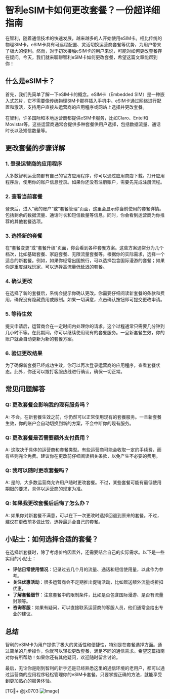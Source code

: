 # 智利eSIM卡如何更改套餐？一份超详细指南

在智利，随着通信技术的快速发展，越来越多的人开始使用eSIM卡。相比传统的物理SIM卡，eSIM卡具有可远程配置、灵活切换运营商套餐等优势，为用户带来了极大的便利。然而，对于初次接触eSIM卡的用户来说，可能对如何更改套餐存在疑问。今天，我们就来聊聊智利eSIM卡如何更改套餐，希望这篇文章能帮到你！

## 什么是eSIM卡？

首先，我们先简单了解一下eSIM卡的概念。eSIM卡（Embedded SIM）是一种嵌入式芯片，它不需要像传统物理SIM卡那样插入手机中。eSIM卡通过网络进行配置和激活，支持用户直接从运营商的应用程序或网站上选择并更改套餐。

在智利，许多国际和本地运营商都提供eSIM卡服务，比如Claro、Entel和Movistar等。这些运营商通常会提供多种套餐供用户选择，包括数据流量、通话时长以及短信数量等。

## 更改套餐的步骤详解

### 1. 登录运营商的应用程序

大多数智利运营商都有自己的官方应用程序，你可以通过应用商店下载。打开应用程序后，使用你的账户信息登录。如果你还没有注册账户，需要先完成注册流程。

### 2. 查看当前套餐

登录后，进入“我的账户”或“套餐管理”页面，这里会显示你当前使用的套餐详情。包括剩余的数据流量、通话时长和短信数量等信息。同时，你会看到运营商为你推荐的其他套餐选项。

### 3. 选择新的套餐

在“套餐变更”或“套餐升级”页面，你会看到各种套餐方案。这些方案通常分为几个档次，比如基础套餐、家庭套餐、无限流量套餐等。根据你的实际需求，选择一个适合的新套餐。例如，如果你经常出国旅行，可以选择包含国际漫游的套餐；如果你是重度游戏玩家，可以选择高流量低延迟的套餐。

### 4. 确认更改

在选择了新的套餐后，系统会提示你确认更改。你需要仔细阅读新套餐的条款和费用，确保没有隐藏费用或限制。如果一切满意，点击确认按钮即可提交更改申请。

### 5. 等待生效

提交申请后，运营商会在一定时间内处理你的请求。这个过程通常只需要几分钟到几小时不等。在此期间，你可以继续使用现有的套餐服务。一旦新套餐生效，你的账户就会自动更新为新的套餐方案。

### 6. 验证更改结果

为了确保新套餐已经成功生效，你可以再次登录运营商的应用程序，查看套餐状态。此外，你还可以拨打客服热线进行确认，确保一切正常。

## 常见问题解答

### Q: 更改套餐会影响我的现有服务吗？
A: 不会。在新套餐生效之前，你仍然可以正常使用现有的套餐服务。一旦新套餐生效，你的账户会自动切换到新的方案，不会中断你的现有服务。

### Q: 更改套餐是否需要额外支付费用？
A: 这取决于具体的运营商和套餐类型。有些运营商可能会收取一定的手续费，而有些则完全免费。建议你在更改前仔细阅读相关条款，以免产生不必要的费用。

### Q: 我可以随时更改套餐吗？
A: 是的，大多数运营商允许用户随时更改套餐。不过，某些套餐可能有最低使用期限的要求，具体以运营商的规定为准。

### Q: 如果我更改套餐后后悔了怎么办？
A: 如果你对新套餐不满意，可以在下一次更改时选择回退到原来的套餐。不过，建议在更改前多做比较，选择最适合自己的套餐。

## 小贴士：如何选择合适的套餐？

在选择新套餐时，除了考虑价格因素外，还需要结合自己的实际需求。以下是一些实用的小贴士：

- **评估日常使用情况**：记录过去几个月的流量、通话和短信使用量，以此作为参考。
- **关注优惠活动**：很多运营商会不定期推出促销活动，比如赠送额外流量或折扣优惠。
- **了解套餐细节**：注意套餐中的限制条件，比如是否包含国际漫游、是否有流量封顶等。
- **咨询客服**：如果有疑问，可以直接联系运营商的客服人员，他们通常会给出专业的建议。

## 总结

智利的eSIM卡为用户提供了极大的灵活性和便捷性，特别是在套餐选择方面。通过简单的几步操作，你就可以轻松更改套餐，满足不同的通信需求。希望这篇指南对你有所帮助！如果你还有其他疑问，欢迎随时留言讨论。

最后，无论你是刚到智利的新手还是已经熟悉这里的通信环境的老用户，都可以通过运营商的应用程序轻松管理你的eSIM卡套餐。只要掌握正确的方法，就能享受到更加贴心的服务体验。

[TG💪+ @jx0703 ![Image](https://github.com/user-attachments/assets/dbca1d08-cadb-493c-b0ec-ad6f7a83f270)]